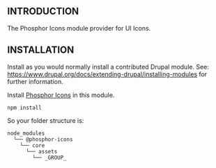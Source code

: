 ## INTRODUCTION

The Phosphor Icons module provider for UI Icons.

## INSTALLATION

Install as you would normally install a contributed Drupal module.
See: https://www.drupal.org/docs/extending-drupal/installing-modules for further
information.

Install [Phosphor Icons](https://github.com/phosphor-icons/core) in this module.

```shell
npm install
```

So your folder structure is:

```
node_modules
  └── @phosphor-icons
    └── core
      └── assets
        └── _GROUP_
```
